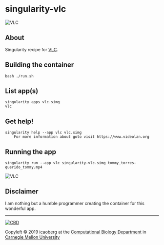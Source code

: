 # singularity-vlc

![VLC](https://upload.wikimedia.org/wikipedia/commons/thumb/e/e6/VLC_Icon.svg/800px-VLC_Icon.svg.png)

## About
Singularity recipe for [VLC](https://www.videolan.org/vlc/index.html).

## Building the container
```
bash ./run.sh
```

## List app(s)
```
singularity apps vlc.simg
vlc
```

## Get help!
```
singularity help --app vlc vlc.simg
    For more information about goto visit https://www.videolan.org
```

## Running the app
```
singularity run --app vlc singularity-vlc.simg tommy_torres-querido_tommy.mp4
```

![VLC](images/singularity-vlc.gif)

## Disclaimer
I am nothing but a humble programmer creating the container for this wonderful app. 

---
[![CBD](http://www.cbd.cmu.edu/wp-content/uploads/2017/07/wordpress-default.png)](http://www.cbd.cmu.edu)

Copyleft © 2019 [icaoberg](http://www.andrew.cmu.edu/~icaoberg) at the [Computational Biology Department](http://www.cbd.cmu.edu) in [Carnegie Mellon University](http://www.cmu.edu)
